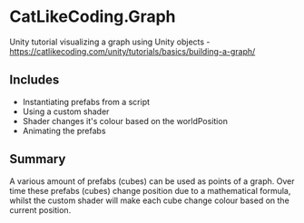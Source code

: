 # CatLikeCoding.Graph
Unity tutorial visualizing a graph using Unity objects - https://catlikecoding.com/unity/tutorials/basics/building-a-graph/

## Includes
- Instantiating prefabs from a script
- Using a custom shader
- Shader changes it's colour based on the worldPosition
- Animating the prefabs

## Summary
A various amount of prefabs (cubes) can be used as points of a graph.
Over time these prefabs (cubes) change position due to a mathematical formula, whilst 
the custom shader will make each cube change colour based on the current position.

